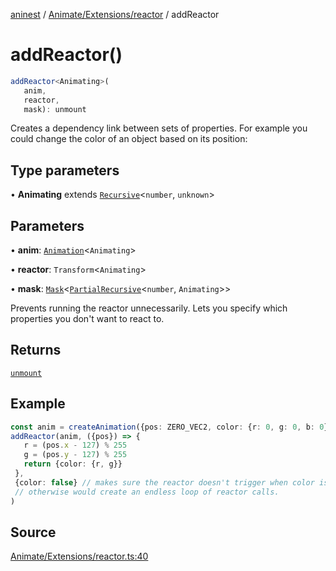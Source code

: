 [aninest](../../../../index.md) / [Animate/Extensions/reactor](../index.md) / addReactor

# addReactor()

```ts
addReactor<Animating>(
   anim, 
   reactor, 
   mask): unmount
```

Creates a dependency link between sets of properties.
For example you could change the color of an object based on its position:

## Type parameters

• **Animating** extends [`Recursive`](../../../../RecursiveHelpers/type-aliases/Recursive.md)\<`number`, `unknown`\>

## Parameters

• **anim**: [`Animation`](../../../../AnimatableTypes/type-aliases/Animation.md)\<`Animating`\>

• **reactor**: `Transform`\<`Animating`\>

• **mask**: [`Mask`](../../../../RecursiveHelpers/type-aliases/Mask.md)\<[`PartialRecursive`](../../../../RecursiveHelpers/type-aliases/PartialRecursive.md)\<`number`, `Animating`\>\>

Prevents running the reactor unnecessarily. Lets you specify which
properties you don't want to react to.

## Returns

[`unmount`](../../../../Extension/type-aliases/unmount.md)

## Example

```ts
const anim = createAnimation({pos: ZERO_VEC2, color: {r: 0, g: 0, b: 0}}, getLinearInterp(1))
addReactor(anim, ({pos}) => {
   r = (pos.x - 127) % 255
   g = (pos.y - 127) % 255
   return {color: {r, g}}
 }, 
 {color: false} // makes sure the reactor doesn't trigger when color is modified.
 // otherwise would create an endless loop of reactor calls.
)
```

## Source

[Animate/Extensions/reactor.ts:40](https://github.com/zphrs/aninest/blob/f1bf3a3/src/Animate/Extensions/reactor.ts#L40)
